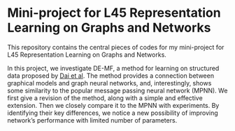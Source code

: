 # Mini-project for L45 Representation Learning on Graphs and Networks

This repository contains the central pieces of codes for my mini-project for L45 Representation Learning on Graphs and Networks.

In this project, we investigate DE-MF, a method for learning on structured data proposed by [Dai et al](https://arxiv.org/abs/1603.05629).
The method provides a connection between graphical models and graph neural networks, and, interestingly, shows some similarity to the popular message
passing neural network (MPNN). 
We first give a revision of the method, along with a simple and effective extension.
Then we closely compare it to the MPNN with experiments. 
By identifying their key differences, we notice a new possibility of improving network’s performance with limited number of parameters.
